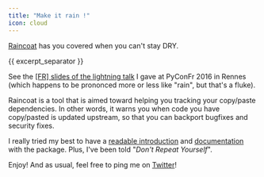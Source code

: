 ```yaml
---
title: "Make it rain !"
icon: cloud
---
```


[Raincoat](https://github.com/novafloss/raincoat) has you covered when you can't stay DRY.

{{ excerpt_separator }}

See the [[FR] slides of the <i class="fa fa-blot"></i> lightning talk](https://speakerdeck.com/ewjoachim/sortez-couvert-fr)
I gave at PyConFr 2016 in Rennes (which happens to be prononced more or less like "rain", but that's a fluke).

Raincoat is a tool that is aimed toward helping you tracking your copy/paste dependencies. In other words,
it warns you when code you have copy/pasted is updated upstream, so that you can backport bugfixes and
security fixes.

I really tried my best to have a [readable introduction](https://github.com/novafloss/raincoat) and [documentation](http://raincoat.readthedocs.io/) with the package. Plus,
I've been told "_Don't Repeat Yourself_".

Enjoy! And as usual, feel free to ping me on [Twitter](https://twitter.com/ewjoachim)!
